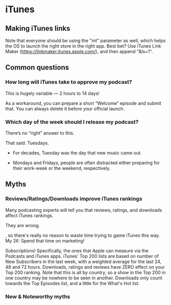 # iTunes

## Making iTunes links

Note that everyone should be using the "mt" parameter as well, which helps the OS to launch the right store in the right app. Best bet? Use iTunes Link Maker \([https:\/\/linkmaker.itunes.apple.com\/](https://l.facebook.com/l.php?u=https%3A%2F%2Flinkmaker.itunes.apple.com%2F&h=EAQGEiFT3)\), and then append "&ls=1".

## Common questions

### How long will iTunes take to approve my podcast?

This is hugely variable — 2 hours to 14 days!

As a workaround, you can prepare a short “Welcome” episode and submit that. You can always delete it before your official launch.

### Which day of the week should I release my podcast?

There’s no “right” answer to this.

That said: Tuesdays.

* For decades, Tuesday was the day that new music came out.

* Mondays and Fridays, people are often distracted either preparing for their work-week or the weekend, respectively.


## Myths

### Reviews/Ratings/Downloads improve iTunes rankings

Many podcasting experts will tell you that reviews, ratings, and downloads affect iTunes rankings.

They are wrong.





, so there's really no reason to waste time trying to game iTunes this way. My 2¢: Spend that time on marketing!

Subscriptions! Specifically, the ones that Apple can measure via the Podcasts and iTunes apps. iTunes' Top 200 lists are based on number of New Subscribers in the last week, with a weighted average for the last 24, 48 and 72 hours. Downloads, ratings and reviews have ZERO effect on your Top 200 ranking. Note that this is all by country, so a show in the Top 200 in one country may be nowhere to be seen in another. Downloads only count towards the Top Episodes list, and a little for the What's Hot list.

### New & Noteworthy myths

